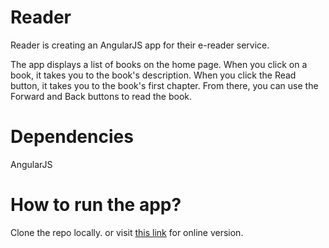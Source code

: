 # Reader
Reader is creating an AngularJS app for their e-reader service.

The app displays a list of books on the home page.
When you click on a book, it takes you to the book's description.
When you click the Read button, it takes you to the book's first chapter. From there, you can use the Forward and Back buttons to read the book.

# Dependencies 
AngularJS 

# How to run the app? 
Clone the repo locally. or visit [this link](https://salma71192.github.io/Reader-angularJS/) for online version.

